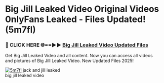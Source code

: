 # Big Jill Leaked Video Original Videos 0nlyFans Leaked - Files Updated! (5m7fl)

<h3>🔴 CLICK HERE 🌐==►► <a href="https://tinyurl.com/3hn5wdd3" rel="nofollow">Big Jill Leaked Video Updated Files</a></h3>

Get Big Jill Leaked Video and all content. Now you can access all videos and pictures of Big Jill Leaked Video. New Updated Files 2025!

[![5m7fl](https://i.imgur.com/4HnBqBT.gif)](https://tinyurl.com/3hn5wdd3)
jack and jill leaked<br>
big jill leaked video